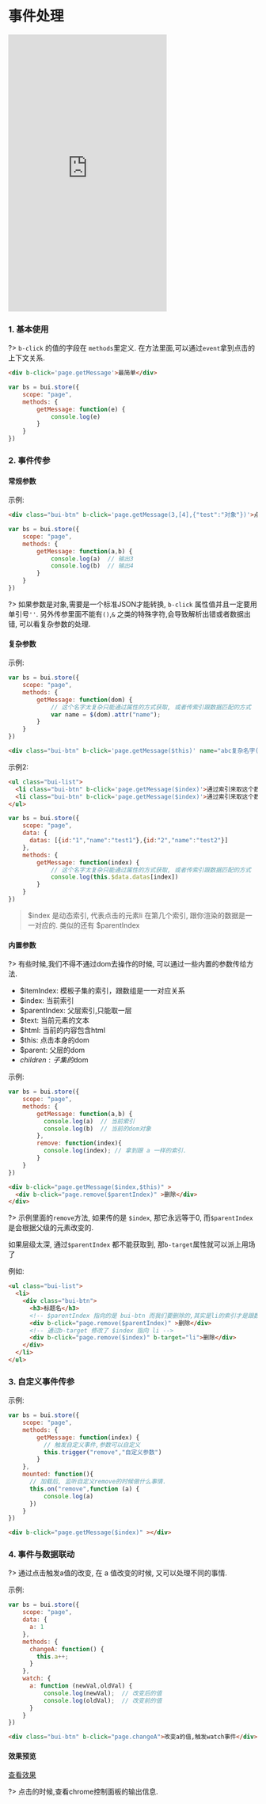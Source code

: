 
# 事件处理


<iframe width="320" height="560" src="http://www.easybui.com/demo/#pages/store/event" allowfullscreen="allowfullscreen" frameborder="0"></iframe>

### 1. 基本使用

?> `b-click` 的值的字段在 `methods`里定义. 在方法里面,可以通过`event`拿到点击的上下文关系.

```html
<div b-click='page.getMessage'>最简单</div>
```

```js
var bs = bui.store({
    scope: "page",
    methods: {
        getMessage: function(e) {
            console.log(e)
        }
    }
})

```


### 2. 事件传参

#### 常规参数

示例:

```html
<div class="bui-btn" b-click='page.getMessage(3,[4],{"test":"对象"})'>点击输出3个参数:3,[4],{"test":"对象"}</div>
```

```js
var bs = bui.store({
    scope: "page",
    methods: {
        getMessage: function(a,b) {
            console.log(a)  // 输出3
            console.log(b)  // 输出4
        }
    }
})

```

?> 如果参数是对象,需要是一个标准JSON才能转换, `b-click` 属性值并且一定要用单引号`''`. 另外传参里面不能有`()`,`&` 之类的特殊字符,会导致解析出错或者数据出错, 可以看复杂参数的处理. 

#### 复杂参数

示例:

```js
var bs = bui.store({
    scope: "page",
    methods: {
        getMessage: function(dom) {
            // 这个名字太复杂只能通过属性的方式获取, 或者传索引跟数据匹配的方式
            var name = $(dom).attr("name");
        }
    }
})

```

```html
<div class="bui-btn" b-click='page.getMessage($this)' name="abc复杂名字(a).pdf">点击输出3个参数:3,[4],{"test":"对象"}</div>
```

示例2:

```html
<ul class="bui-list">
  <li class="bui-btn" b-click='page.getMessage($index)'>通过索引来取这个数据</li>
  <li class="bui-btn" b-click='page.getMessage($index)'>通过索引来取这个数据</li>
</ul>  
```

```js
var bs = bui.store({
    scope: "page",
    data: {
      datas: [{id:"1","name":"test1"},{id:"2","name":"test2"}]
    },
    methods: {
        getMessage: function(index) {
            // 这个名字太复杂只能通过属性的方式获取, 或者传索引跟数据匹配的方式
            console.log(this.$data.datas[index])
        }
    }
})

```

> $index 是动态索引, 代表点击的元素li 在第几个索引, 跟你渲染的数据是一一对应的. 类似的还有 $parentIndex 

#### 内置参数

?> 有些时候,我们不得不通过dom去操作的时候, 可以通过一些内置的参数传给方法.

- $itemIndex: 模板子集的索引，跟数组是一一对应关系
- $index: 当前索引
- $parentIndex: 父层索引,只能取一层
- $text: 当前元素的文本
- $html: 当前的内容包含html
- $this: 点击本身的dom
- $parent: 父层的dom
- $children: 子集的$dom

示例:

```js
var bs = bui.store({
    scope: "page",
    methods: {
        getMessage: function(a,b) {
          console.log(a)  // 当前索引
          console.log(b)  // 当前的dom对象
        },
        remove: function(index){
          console.log(index); // 拿到跟 a 一样的索引.
        }
    }
})

```

```html
<div b-click="page.getMessage($index,$this)" >
  <div b-click="page.remove($parentIndex)" >删除</div>
</div>
```

?> 示例里面的`remove`方法, 如果传的是 `$index`, 那它永远等于0, 而`$parentIndex` 是会根据父级的元素改变的.

如果层级太深, 通过`$parentIndex` 都不能获取到, 那`b-target`属性就可以派上用场了

例如: 

```html
<ul class="bui-list">
  <li>
    <div class="bui-btn">
      <h3>标题名</h3>
      <!-- $parentIndex 指向的是 bui-btn 而我们要删除的,其实是li的索引才是跟数据一一对应的 -->
      <div b-click="page.remove($parentIndex)" >删除</div>
      <!-- 通过b-target 修改了 $index 指向 li -->
      <div b-click="page.remove($index)" b-target="li">删除</div>
    </div>
  </li>
</ul>
```

### 3. 自定义事件传参

示例:

```js
var bs = bui.store({
    scope: "page",
    methods: {
        getMessage: function(index) {
          // 触发自定义事件,参数可以自定义
          this.trigger("remove","自定义参数")
        }
    },
    mounted: function(){
      // 加载后, 监听自定义remove的时候做什么事情.
      this.on("remove",function (a) {
          console.log(a)
      })
    }
})

```

```html
<div b-click="page.getMessage($index)" ></div>
```

### 4. 事件与数据联动

?> 通过点击触发a值的改变, 在 a 值改变的时候, 又可以处理不同的事情.

示例:

```js
var bs = bui.store({
    scope: "page",
    data: {
      a: 1
    },
    methods: {
      changeA: function() {
        this.a++;
      }
    },
    watch: {
      a: function (newVal,oldVal) {
          console.log(newVal);  // 改变后的值
          console.log(oldVal);  // 改变前的值
      }
    }
})

```

```html
<div class="bui-btn" b-click="page.changeA">改变a的值,触发watch事件</div>
```


#### 效果预览

<a href="http://www.easybui.com/demo/index.html#pages/store/event" target="_blank">查看效果</a>

?> 点击的时候,查看chrome控制面板的输出信息.
